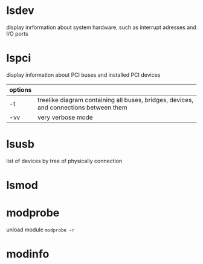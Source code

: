 # lsdev

display inrformation about system hardware, such as interrupt adresses and I/O ports

# lspci

display information about PCI buses and installed PCI devices

| options |                                                                                       |
| ------- | ------------------------------------------------------------------------------------- |
| -t      | treelike diagram containing all buses, bridges, devices, and connections between them |
| -vv     | very verbose mode |

# lsusb

list of devices by tree of physically connection

# lsmod


# modprobe

unload module `modprobe -r`

# modinfo